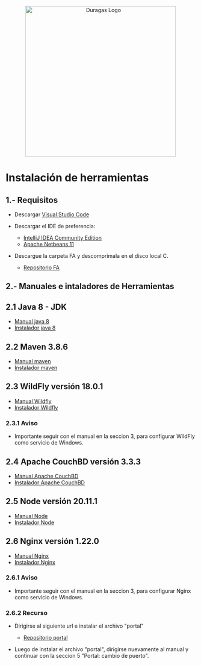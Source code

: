 <p align="center"><a href="#" target="_blank"><img src="https://duragaspromo.com/img/logo.png" width="400" alt="Duragas Logo"></a></p>

# Instalación de herramientas

## 1.- Requisitos

 - Descargar [Visual Studio Code](https://code.visualstudio.com/)
 - Descargar el IDE de preferencia:
    * [IntelliJ IDEA Community Edition](https://www.jetbrains.com/idea/download/?section=windows) 
    * [Apache Netbeans 11](https://netbeans.apache.org/front/main/download/nb113/nb113/)

- Descargue la carpeta FA y descomprímala en el disco local C.
    
    * [Repositorio FA](https://drive.google.com/file/d/1kmpbFILFFnK4La8TzXObSw-BF5HgOWaB/view?usp=sharing) 

## 2.- Manuales e intaladores de Herramientas

## 2.1 Java 8 - JDK

- [Manual java 8](https://drive.google.com/file/d/1005YVS7EIsaVjCDmQe5fJ2-4AbxMjOm7/view?usp=sharing)
- [Instalador java 8 ](https://drive.google.com/file/d/1mQ5FvFRuFZDUW6OjhB0eW_XA_uKfw0XC/view?usp=drive_link)

<!-- Manual 
``` 
https://drive.google.com/file/d/1005YVS7EIsaVjCDmQe5fJ2-4AbxMjOm7/view?usp=sharing
```
Instalador: 
``` 
https://drive.google.com/file/d/1mQ5FvFRuFZDUW6OjhB0eW_XA_uKfw0XC/view?usp=drive_link
``` -->

## 2.2 Maven 3.8.6

- [Manual maven](https://drive.google.com/file/d/1hp2UXkHVfUP-8u192R_X4UyYXk_EIQ5Q/view?usp=sharing)  
- [Instalador maven](https://drive.google.com/file/d/1vRSo81Czqal0nd3UBByyNsULDVaX1oia/view?usp=sharing)

<!-- Manual: 
``` 
https://drive.google.com/file/d/1hp2UXkHVfUP-8u192R_X4UyYXk_EIQ5Q/view?usp=sharing
```
Instalador: 
``` 
https://drive.google.com/file/d/1vRSo81Czqal0nd3UBByyNsULDVaX1oia/view?usp=sharing
``` -->

## 2.3 WildFly versión 18.0.1 
 - [Manual Wildfly](https://drive.google.com/file/d/1S-hECroH7g7mDXuKFwqBGfKd9zIV83Ah/view)
 - [Instalador Wildfly](https://drive.google.com/file/d/1fi_dBnxcd2upsbwCTDO35WgOza8i2sng/view?usp=drive_link)

<!--  
Manual: 
``` 
https://drive.google.com/file/d/1S-hECroH7g7mDXuKFwqBGfKd9zIV83Ah/view
```
Instalador: 
``` 
https://drive.google.com/file/d/1fi_dBnxcd2upsbwCTDO35WgOza8i2sng/view?usp=drive_link
``` -->
        
### 2.3.1 Aviso
- Importante seguir con el manual en la seccion 3, para configurar WildFly como servicio de Windows. 


## 2.4 Apache CouchBD versión 3.3.3

- [Manual Apache CouchBD](https://drive.google.com/file/d/1m-_8fC1o-Hfu5GBBkj8tf-kG58h-NDNV/view?usp=sharing)
- [Instalador Apache CouchBD](https://drive.google.com/file/d/1ko7LODxwgzmElvafU84GefKB9ABhNO9U/view?usp=drive_link)

<!-- Manual: 
``` 
https://drive.google.com/file/d/1m-_8fC1o-Hfu5GBBkj8tf-kG58h-NDNV/view?usp=sharing
```
Instalador: 
``` 
https://drive.google.com/file/d/1ko7LODxwgzmElvafU84GefKB9ABhNO9U/view?usp=drive_link
``` -->
## 2.5 Node versión 20.11.1

 - [Manual Node](https://drive.google.com/file/d/1GovOKyPrLZi9JgcyP-My0oHe_P0ir_G7/view)
 - [Instalador Node](https://drive.google.com/file/d/16xh9CswEnWn7w-00PaOWkGdUoCBwj4Ut/view?usp=drive_link)

<!-- Manual: 
``` 
https://drive.google.com/file/d/1GovOKyPrLZi9JgcyP-My0oHe_P0ir_G7/view
```
Instalador: 
``` 
https://drive.google.com/file/d/16xh9CswEnWn7w-00PaOWkGdUoCBwj4Ut/view?usp=drive_link
``` -->

## 2.6 Nginx versión 1.22.0

 - [Manual Nginx](https://drive.google.com/file/d/1HtU1RnTltp5TSrRhp08vOTFU-eHvnSkg/view?usp=sharing) 
 - [Instalador Nginx](https://drive.google.com/file/d/14r0LyPS8_xHEvIGy1gJslqDg8suxEExD/view?usp=drive_link) 

<!-- Manual: 
``` 
https://drive.google.com/file/d/1HtU1RnTltp5TSrRhp08vOTFU-eHvnSkg/view?usp=sharing
```
Instalador: 
``` 
https://drive.google.com/file/d/14r0LyPS8_xHEvIGy1gJslqDg8suxEExD/view?usp=drive_link
``` -->
### 2.6.1 Aviso
- Importante seguir con el manual en la seccion 3, para configurar Nginx como servicio de Windows.

### 2.6.2 Recurso
- Dirigirse al siguiente url e instalar el archivo "portal"
  
  * [Repositorio portal](https://drive.google.com/file/d/19moVRFkFXUNgHaeEYPAGcKxU1IovoPQJ/view?usp=sharing) 
<!-- ``` 
https://drive.google.com/file/d/19moVRFkFXUNgHaeEYPAGcKxU1IovoPQJ/view?usp=sharing
``` -->
- Luego de instalar el archivo "portal", dirigirse nuevamente al manual y continuar con la seccion 5 "Portal: cambio de puerto".
